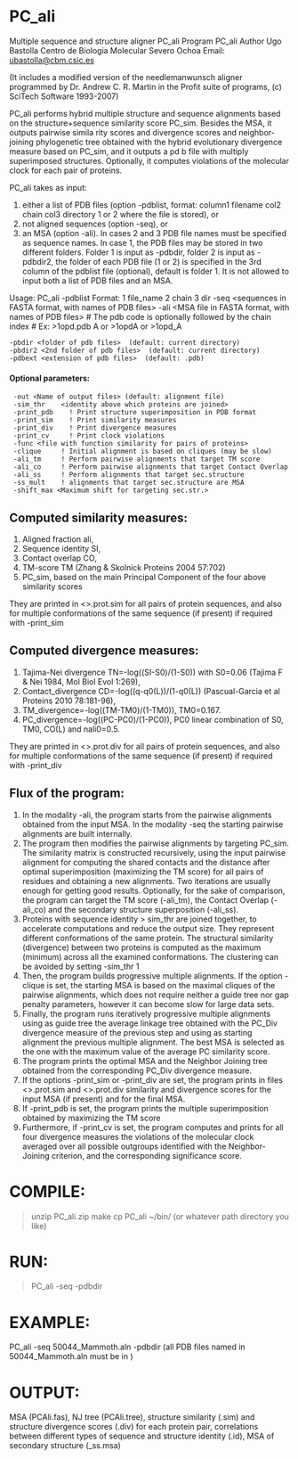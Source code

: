# PC_ali
Multiple sequence and structure aligner PC_ali
Program PC_ali
Author Ugo Bastolla Centro de Biologia Molecular Severo Ochoa
Email: <ubastolla@cbm.csic.es>

(It includes a modified version of the needlemanwunsch aligner programmed by Dr. Andrew C. R. Martin in the Profit suite of programs, (c) SciTech Software 1993-2007)

PC_ali performs hybrid multiple structure and sequence alignments based on the structure+sequence similarity score PC_sim. Besides the MSA, it outputs pairwise simila
rity scores and divergence scores and neighbor-joining phylogenetic tree obtained with the hybrid evolutionary divergence measure based on PC_sim, and it outputs a pd
b file with multiply superimposed structures. Optionally, it computes violations of the molecular clock for each pair of proteins.

PC_ali takes as input:
1) either a list of PDB files (option -pdblist, format: column1 filename col2 chain col3 directory 1 or 2 where the file is stored), or
2) not aligned sequences (option -seq), or
3) an MSA (option -ali).
In cases 2 and 3 PDB file names must be specified as sequence names.
In case 1, the PDB files may be stored in two different folders. Folder 1 is input as -pdbdir, folder 2 is input as -pdbdir2, the folder of each PDB file (1 or 2) is specified in the 3rd column of the pdblist file (optional), default is folder 1. 
It is not allowed to input both a list of PDB files and an MSA.

Usage:
PC_ali  -pdblist <List of PDB files> Format: 1 file_name 2 chain 3 dir 
        -seq <sequences in FASTA format, with names of PDB files>
	-ali <MSA file in FASTA format, with names of PDB files>
	# The pdb code is optionally followed by the chain index
	# Ex: >1opd.pdb A or >1opdA or >1opd_A

	-pbdir <folder of pdb files>  (default: current directory)
 	-pbdir2 <2nd folder of pdb files>  (default: current directory)
  	-pdbext <extension of pdb files>  (default: .pdb)

#### Optional parameters:
	 -out <Name of output files> (default: alignment file)
  	 -sim_thr    <identity above which proteins are joined>
	 -print_pdb    ! Print structure superimposition in PDB format
	 -print_sim    ! Print similarity measures
	 -print_div    ! Print divergence measures
	 -print_cv     ! Print clock violations
	 -func <file with function similarity for pairs of proteins>
  	 -clique     ! Initial alignment is based on cliques (may be slow)
	 -ali_tm     ! Perform pairwise alignments that target TM score
	 -ali_co     ! Perform pairwise alignments that target Contact Overlap
	 -ali_ss     ! Perform alignments that target sec.structure
	 -ss_mult    ! alignments that target sec.structure are MSA
	 -shift_max <Maximum shift for targeting sec.str.>

## Computed similarity measures:
1) Aligned fraction ali,
2) Sequence identity SI,	
3) Contact overlap CO,
4) TM-score TM (Zhang & Skolnick Proteins 2004 57:702)
5) PC_sim, based on the main Principal Component of the four above similarity scores

They are printed in <>.prot.sim for all pairs of protein sequences, and also for multiple conformations of the same sequence (if present) if required with -print_sim

## Computed divergence measures:
1) Tajima-Nei divergence TN=-log((SI-S0)/(1-S0)) with S0=0.06 (Tajima F & Nei 1984, Mol Biol Evol 1:269),
2) Contact_divergence CD=-log((q-q0(L))/(1-q0(L)) (Pascual-Garcia et al Proteins 2010 78:181-96),
3) TM_divergence=-log((TM-TM0)/(1-TM0)), TM0=0.167.
4) PC_divergence=-log((PC-PC0)/(1-PC0)), PC0 linear combination of S0, TM0, CO(L) and nali0=0.5.

They are printed in <>.prot.div for all pairs of protein sequences, and also for multiple conformations of the same sequence (if present) if required with -print_div

## Flux of the program:
1) In the modality -ali, the program starts from the pairwise alignments obtained from the input MSA. In the modality -seq the starting pairwise alignments are built internally.
2) The program then modifies the pairwise alignments by targeting PC_sim. The similarity matrix is constructed recursively, using the input pairwise alignment for computing the shared contacts and the distance after optimal superimposition (maximizing the TM score) for all pairs of residues and obtaining a new alignments. Two iterations are usually enough for getting good results. Optionally, for the sake of comparison, the program can target the TM score (-ali_tm), the Contact Overlap (-ali_co) and the secondary structure superposition (-ali_ss).	
3) Proteins with sequence identity > sim_thr are joined together, to accelerate computations and reduce the output size. They represent different conformations of the same protein. The structural similarity (divergence) between two proteins is computed as the maximum (minimum) across all the examined conformations. The clustering can be avoided by setting -sim_thr 1
4) Then, the program builds progressive multiple alignments. If the option -clique is set, the starting MSA is based on the maximal cliques of the pairwise alignments, which does not require neither a guide tree nor gap penalty parameters, however it can become slow for large data sets.
5) Finally, the program runs iteratively progressive multiple alignments using as guide tree the average linkage tree obtained with the PC_Div divergence measure of the previous step and using as starting alignment the previous multiple alignment. The best MSA is selected as the one with the maximum value of the average PC similarity score.
6) The program prints the optimal MSA and the Neighbor Joining tree obtained from the corresponding PC_Div divergence measure.
7) If the options -print_sim or -print_div are set, the program prints in files <>.prot.sim and <>.prot.div similarity and divergence scores for the input MSA (if present) and for the final MSA.
8) If -print_pdb is set, the program prints the multiple superimposition obtained by maximizing the TM score
9) Furthermore, if -print_cv is set, the program computes and prints for all four divergence measures the violations of the molecular clock averaged over all possible outgroups identified with the Neighbor-Joining criterion, and the corresponding significance score.


# COMPILE:
>unzip PC_ali.zip
>make
>cp PC_ali ~/bin/ (or whatever path directory you like)

# RUN:
>PC_ali -seq <sequence file> -pdbdir <path to PDB files>

# EXAMPLE: 
PC_ali -seq 50044_Mammoth.aln -pdbdir <PDBPATH>
(all PDB files named in 50044_Mammoth.aln must be in <PDBPATH>)

# OUTPUT:
MSA (PCAli.fas),
NJ tree (PCAli.tree), 
structure similarity (.sim) and structure divergence scores (.div) for each protein pair,
correlations between different types of sequence and structure identity (.id),
MSA of secondary structure (_ss.msa)
